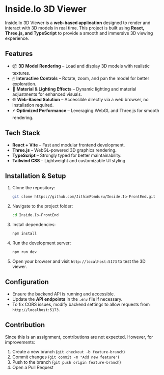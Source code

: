 # Inside.Io 3D Viewer  

Inside.Io 3D Viewer is a **web-based application** designed to render and interact with 3D models in real time. This project is built using **React, Three.js, and TypeScript** to provide a smooth and immersive 3D viewing experience.  

## Features  

- 📦 **3D Model Rendering** – Load and display 3D models with realistic textures.  
- 🖱 **Interactive Controls** – Rotate, zoom, and pan the model for better exploration.  
- 🎨 **Material & Lighting Effects** – Dynamic lighting and material adjustments for enhanced visuals.  
- 🌐 **Web-Based Solution** – Accessible directly via a web browser, no installation required.  
- ⚡ **Optimized Performance** – Leveraging WebGL and Three.js for smooth rendering.  

## Tech Stack  

- **React + Vite** – Fast and modular frontend development.  
- **Three.js** – WebGL-powered 3D graphics rendering.  
- **TypeScript** – Strongly typed for better maintainability.  
- **Tailwind CSS** – Lightweight and customizable UI styling.  

## Installation & Setup  

1. Clone the repository:  
   ```sh
   git clone https://github.com/JithinPonduru/Inside.Io-FrontEnd.git
   ```
2. Navigate to the project folder:  
   ```sh
   cd Inside.Io-FrontEnd
   ```
3. Install dependencies:  
   ```sh
   npm install
   ```
4. Run the development server:  
   ```sh
   npm run dev
   ```
5. Open your browser and visit `http://localhost:5173` to test the 3D viewer.  

## Configuration  

- Ensure the backend API is running and accessible.  
- Update the **API endpoints** in the `.env` file if necessary.  
- To fix CORS issues, modify backend settings to allow requests from `http://localhost:5173`.  

## Contribution  

Since this is an assignment, contributions are not expected. However, for improvements:  
1. Create a new branch (`git checkout -b feature-branch`)  
2. Commit changes (`git commit -m "Add new feature"`)  
3. Push to the branch (`git push origin feature-branch`)  
4. Open a Pull Request  

